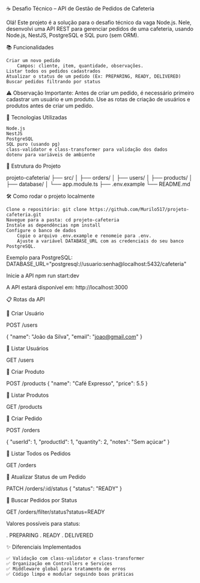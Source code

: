 
☕ Desafio Técnico – API de Gestão de Pedidos de Cafeteria

Olá! Este projeto é a solução para o desafio técnico da vaga Node.js. Nele, desenvolvi uma API REST para gerenciar pedidos de uma cafeteria, usando Node.js, NestJS, PostgreSQL e SQL puro (sem ORM).

📚 Funcionalidades

    Criar um novo pedido
        Campos: cliente, item, quantidade, observações.
    Listar todos os pedidos cadastrados
    Atualizar o status de um pedido (Ex: PREPARING, READY, DELIVERED)
    Buscar pedidos filtrando por status

⚠️ Observação Importante:
Antes de criar um pedido, é necessário primeiro cadastrar um usuário e um produto.
Use as rotas de criação de usuários e produtos antes de criar um pedido.

🚀 Tecnologias Utilizadas

    Node.js
    NestJS
    PostgreSQL
    SQL puro (usando pg)
    class-validator e class-transformer para validação dos dados
    dotenv para variáveis de ambiente

📂 Estrutura do Projeto

projeto-cafeteria/
├── src/
│   ├── orders/
│   ├── users/
│   ├── products/
│   ├── database/
│   └── app.module.ts
├── .env.example
└── README.md

🛠️ Como rodar o projeto localmente

    Clone o repositório: git clone https://github.com/Murilo517/projeto-cafeteria.git
    Navegue para a pasta: cd projeto-cafeteria
    Instale as dependências npm install
    Configure o banco de dados
        Copie o arquivo .env.example e renomeie para .env.
        Ajuste a variável DATABASE_URL com as credenciais do seu banco PostgreSQL.

Exemplo para PostgreSQL: DATABASE_URL="postgresql://usuario:senha@localhost:5432/cafeteria"

Inicie a API npm run start:dev

A API estará disponível em: http://localhost:3000

📋 Rotas da API

🔹 Criar Usuário

POST /users

{
  "name": "João da Silva",
  "email": "joao@gmail.com"
}

🔹 Listar Usuários

GET /users

🔹 Criar Produto

POST /products
{
  "name": "Café Expresso",
  "price": 5.5
}

🔹 Listar Produtos

GET /products

🔹 Criar Pedido

POST /orders

{
  "userId": 1,
  "productId": 1,
  "quantity": 2,
  "notes": "Sem açúcar"
}

🔹 Listar Todos os Pedidos

GET /orders

🔹 Atualizar Status de um Pedido

PATCH /orders/:id/status
{
  "status": "READY"
}

🔹 Buscar Pedidos por Status

GET /orders/filter/status?status=READY

Valores possíveis para status:

. PREPARING
. READY
. DELIVERED

✨ Diferenciais Implementados

    ✅ Validação com class-validator e class-transformer
    ✅ Organização em Controllers e Services
    ✅ Middleware global para tratamento de erros
    ✅ Código limpo e modular seguindo boas práticas
